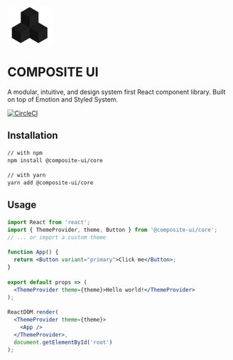 <img
  src="https://github.com/ebadgio/composite-ui/blob/master/packages/site/public/assets/icon.png"
  width="100"
  heigh="100"
/>

# COMPOSITE UI

A modular, intuitive, and design system first React component library. Built on top of Emotion and Styled System.

[![CircleCI](https://circleci.com/gh/ebadgio/composite-ui.svg?style=svg)](https://circleci.com/gh/ebadgio/workflows/composite-ui)

## Installation

```sh
// with npm
npm install @composite-ui/core

// with yarn
yarn add @composite-ui/core
```

## Usage

```jsx
import React from 'react';
import { ThemeProvider, theme, Button } from '@composite-ui/core';
// ... or import a custom theme

function App() {
  return <Button variant="primary">Click me</Button>;
}

export default props => (
  <ThemeProvider theme={theme}>Hello world!</ThemeProvider>
);

ReactDOM.render(
  <ThemeProvider theme={theme}>
    <App />
  </ThemeProvider>,
  document.getElementById('root')
);
```
